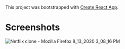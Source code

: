 This project was bootstrapped with [Create React App](https://github.com/facebook/create-react-app).

# Screenshots 

![Netflix clone - Mozilla Firefox 8_13_2020 3_08_16 PM](https://user-images.githubusercontent.com/57246901/90326520-838a7d80-df5f-11ea-8195-0f6c66a8935d.png)
